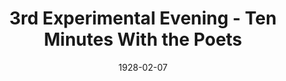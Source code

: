 ---
title: 3rd Experimental Evening - Ten Minutes With the Poets
date: 1928-02-07
closing_date:
layout: productions
playbill:
Theatre: Theatre Jacksonville
crew:
- Performer: Paul Stuart Buchanan
---